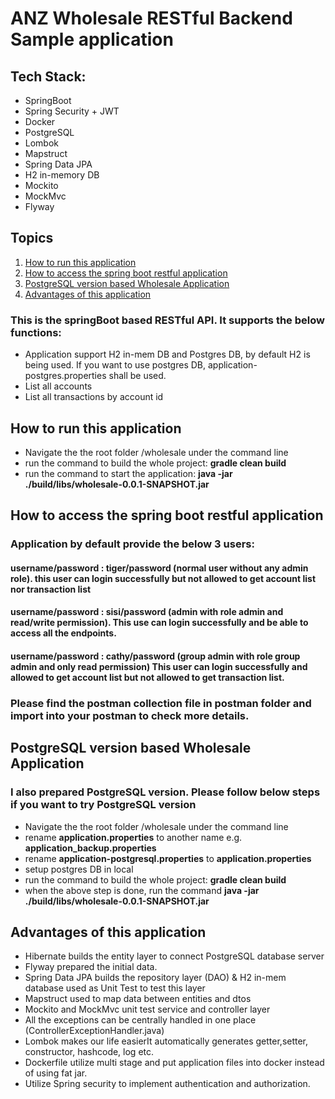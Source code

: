 
# ANZ Wholesale RESTful Backend Sample application
## Tech Stack:
* SpringBoot
* Spring Security + JWT
* Docker
* PostgreSQL
* Lombok
* Mapstruct
* Spring Data JPA
* H2 in-memory DB
* Mockito
* MockMvc
* Flyway

## Topics
1. [How to run this application](#How-to-run-this-application)
2. [How to access the spring boot restful application](#How-to-access-the-spring-boot-restful-application)
3. [PostgreSQL version based Wholesale Application](#PostgreSQL-version-based-Wholesale-Application)
4. [Advantages of this application](#Advantages-of-this-application)

### This is the springBoot based RESTful API. It supports the below functions:

* Application support H2 in-mem DB and Postgres DB, by default H2 is being used. If you want to use postgres DB, application-postgres.properties shall be used.
* List all accounts
* List all transactions by account id


## How to run this application

* Navigate the the root folder /wholesale under the command line
* run the command to build the whole project: **gradle clean build**
* run the command to start the application: **java -jar ./build/libs/wholesale-0.0.1-SNAPSHOT.jar**

## How to access the spring boot restful application
### Application by default provide the below 3 users:
#### username/password : tiger/password  (normal user without any admin role). this user can login successfully but not allowed to get account list nor transaction list
#### username/password : sisi/password  (admin with role admin and read/write permission). This use can login successfully and be able to access all the endpoints.
#### username/password : cathy/password  (group admin with role group admin and only read permission) This user can login successfully and allowed to get account list but not allowed to get transaction list.


### Please find the postman collection file in postman folder and import into your postman to check more details.



## PostgreSQL version based Wholesale Application
### I also prepared PostgreSQL version. Please follow below steps if you want to try PostgreSQL version
* Navigate the the root folder /wholesale under the command line
* rename **application.properties** to another name e.g. **application_backup.properties**
* rename **application-postgresql.properties** to **application.properties**
* setup postgres DB in local
* run the command to build the whole project: **gradle clean build**
* when the above step is done, run the command **java -jar ./build/libs/wholesale-0.0.1-SNAPSHOT.jar**

## Advantages of this application
* Hibernate builds the entity layer to connect PostgreSQL database server
* Flyway prepared the initial data.
* Spring Data JPA builds the repository layer (DAO) & H2 in-mem database used as Unit Test to test this layer
* Mapstruct used to map data between entities and dtos
* Mockito and MockMvc unit test service and controller layer
* All the exceptions can be centrally handled in one place (ControllerExceptionHandler.java)
* Lombok makes our life easierIt automatically generates getter,setter, constructor, hashcode, log etc.
* Dockerfile utilize multi stage and put application files into docker instead of using fat jar.
* Utilize Spring security to implement authentication and authorization. 
